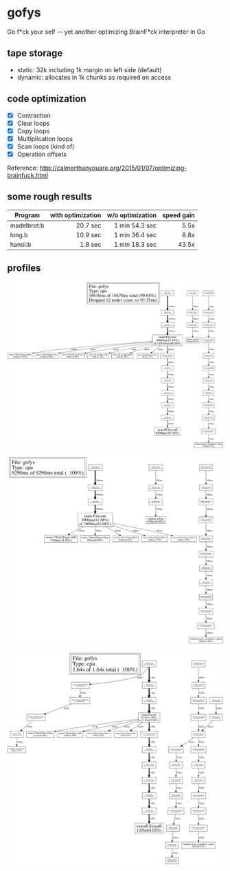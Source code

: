 # gofys
Go f\*ck your self -- yet another optimizing BrainF\*ck interpreter in Go

## tape storage
- static: 32k including 1k margin on left side (default)
- dynamic: allocates in 1k chunks as required on access

## code optimization
- [x] Contraction
- [x] Clear loops
- [x] Copy loops
- [x] Multiplication loops
- [x] Scan loops (kind of)
- [x] Operation offsets

Reference: http://calmerthanyouare.org/2015/01/07/optimizing-brainfuck.html

## some rough results

| Program     | with optimization | w/o optimization | speed gain |
| ----------- | -----------------:| ----------------:| ----------:|
| madelbrot.b | 20.7 sec          | 1 min 54.3 sec   | 5.5x       |
| long.b      | 10.9 sec          | 1 min 36.4 sec   | 8.8x       |
| hanoi.b     |  1.8 sec          | 1 min 18.3 sec   | 43.5x      |

## profiles

![mandelbrod profile](https://raw.githubusercontent.com/dim13/gofys/master/profiles/mandelbrod.gif)

![long profile](https://raw.githubusercontent.com/dim13/gofys/master/profiles/long.gif)

![hanoi profile](https://raw.githubusercontent.com/dim13/gofys/master/profiles/hanoi.gif)
